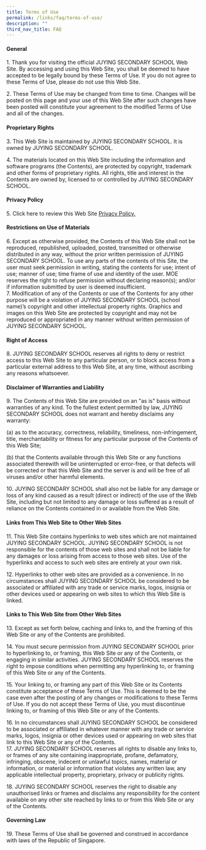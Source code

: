 ```yaml
---
title: Terms of Use
permalink: /links/faq/terms-of-use/
description: ""
third_nav_title: FAQ
---
```

#### **General**
1\. Thank you for visiting the official JUYING SECONDARY SCHOOL Web Site. By accessing and using this Web Site, you shall be deemed to have accepted to be legally bound by these Terms of Use. If you do not agree to these Terms of Use, please do not use this Web Site.

2\. These Terms of Use may be changed from time to time. Changes will be posted on this page and your use of this Web Site after such changes have been posted will constitute your agreement to the modified Terms of Use and all of the changes.

#### **Proprietary Rights**
3\. This Web Site is maintained by JUYING SECONDARY SCHOOL. It is owned by JUYING SECONDARY SCHOOL.  
  
4\. The materials located on this Web Site including the information and software programs (the Contents), are protected by copyright, trademark and other forms of proprietary rights. All rights, title and interest in the Contents are owned by, licensed to or controlled by JUYING SECONDARY SCHOOL.

#### **Privacy Policy**
5\. Click here to review this Web Site [Privacy Policy.](/links/faq/privacy-policy/)

#### **Restrictions on Use of Materials**
6\. Except as otherwise provided, the Contents of this Web Site shall not be reproduced, republished, uploaded, posted, transmitted or otherwise distributed in any way, without the prior written permission of JUYING SECONDARY SCHOOL. To use any parts of the contents of this Site, the user must seek permission in writing, stating the contents for use; intent of use; manner of use; time frame of use and identity of the user. MOE reserves the right to refuse permission without declaring reason(s); and/or if information submitted by user is deemed insufficient.  
7\. Modification of any of the Contents or use of the Contents for any other purpose will be a violation of JUYING SECONDARY SCHOOL (school name)’s copyright and other intellectual property rights. Graphics and images on this Web Site are protected by copyright and may not be reproduced or appropriated in any manner without written permission of JUYING SECONDARY SCHOOL.

#### **Right of Access**
8\. JUYING SECONDARY SCHOOL reserves all rights to deny or restrict access to this Web Site to any particular person, or to block access from a particular external address to this Web Site, at any time, without ascribing any reasons whatsoever.

#### **Disclaimer of Warranties and Liability**
9\. The Contents of this Web Site are provided on an "as is" basis without warranties of any kind. To the fullest extent permitted by law, JUYING SECONDARY SCHOOL does not warrant and hereby disclaims any warranty:   
  
(a) as to the accuracy, correctness, reliability, timeliness, non-infringement, title, merchantability or fitness for any particular purpose of the Contents of this Web Site;   
  
(b) that the Contents available through this Web Site or any functions associated therewith will be uninterrupted or error-free, or that defects will be corrected or that this Web Site and the server is and will be free of all viruses and/or other harmful elements.   
  
10\. JUYING SECONDARY SCHOOL shall also not be liable for any damage or loss of any kind caused as a result (direct or indirect) of the use of the Web Site, including but not limited to any damage or loss suffered as a result of reliance on the Contents contained in or available from the Web Site.

#### **Links from This Web Site to Other Web Sites**
11\. This Web Site contains hyperlinks to web sites which are not maintained JUYING SECONDARY SCHOOL. JUYING SECONDARY SCHOOL is not responsible for the contents of those web sites and shall not be liable for any damages or loss arising from access to those web sites. Use of the hyperlinks and access to such web sites are entirely at your own risk.   
  
12\. Hyperlinks to other web sites are provided as a convenience. In no circumstances shall JUYING SECONDARY SCHOOL be considered to be associated or affiliated with any trade or service marks, logos, insignia or other devices used or appearing on web sites to which this Web Site is linked.

#### **Links to This Web Site from Other Web Sites**
13\. Except as set forth below, caching and links to, and the framing of this Web Site or any of the Contents are prohibited.   
  
14\. You must secure permission from JUYING SECONDARY SCHOOL prior to hyperlinking to, or framing, this Web Site or any of the Contents, or engaging in similar activities. JUYING SECONDARY SCHOOL reserves the right to impose conditions when permitting any hyperlinking to, or framing of this Web Site or any of the Contents.   
  
15\. Your linking to, or framing any part of this Web Site or its Contents constitute acceptance of these Terms of Use. This is deemed to be the case even after the posting of any changes or modifications to these Terms of Use. If you do not accept these Terms of Use, you must discontinue linking to, or framing of this Web Site or any of the Contents.   
  
16\. In no circumstances shall JUYING SECONDARY SCHOOL be considered to be associated or affiliated in whatever manner with any trade or service marks, logos, insignia or other devices used or appearing on web sites that link to this Web Site or any of the Contents.   
17\. JUYING SECONDARY SCHOOL reserves all rights to disable any links to, or frames of any site containing inappropriate, profane, defamatory, infringing, obscene, indecent or unlawful topics, names, material or information, or material or information that violates any written law, any applicable intellectual property, proprietary, privacy or publicity rights.   
  
18\. JUYING SECONDARY SCHOOL reserves the right to disable any unauthorised links or frames and disclaims any responsibility for the content available on any other site reached by links to or from this Web Site or any of the Contents.

#### **Governing Law**
19\. These Terms of Use shall be governed and construed in accordance with laws of the Republic of Singapore.